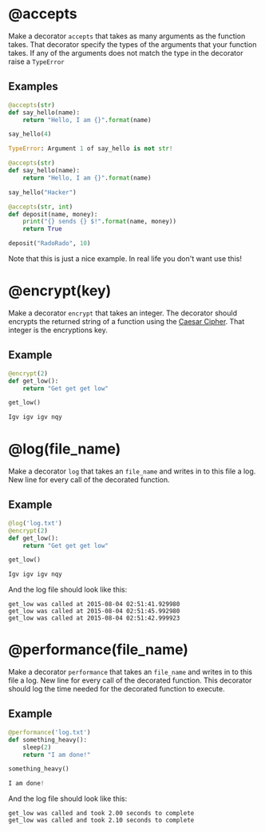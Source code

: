 # @accepts
Make a decorator ``accepts`` that takes as many arguments as the function takes. That decorator specify the types of the arguments that your function takes. If any of the arguments does not match the type in the decorator raise a ``TypeError``

## Examples
```python
@accepts(str)
def say_hello(name):
    return "Hello, I am {}".format(name)

say_hello(4)

TypeError: Argument 1 of say_hello is not str!
```

```python
@accepts(str)
def say_hello(name):
    return "Hello, I am {}".format(name)

say_hello("Hacker")
```

```python
@accepts(str, int)
def deposit(name, money):
    print("{} sends {} $!".format(name, money))
    return True

deposit("RadoRado", 10)
```

Note that this is just a nice example. In real life you don't want use this!

# @encrypt(key)

Make a decorator ``encrypt`` that takes an integer. The decorator should encrypts the returned string of a function using the [Caesar Cipher](https://en.wikipedia.org/wiki/Caesar_cipher). That integer is the encryptions key.

## Example

```python
@encrypt(2)
def get_low():
    return "Get get get low"

get_low()

Igv igv igv nqy
```

# @log(file_name)
Make a decorator ``log`` that takes an ``file_name`` and writes in to this file a log. New line for every call of the decorated function.


## Example

```python
@log('log.txt')
@encrypt(2)
def get_low():
    return "Get get get low"

get_low()

Igv igv igv nqy
```

And the log file should look like this:

```
get_low was called at 2015-08-04 02:51:41.929980
get_low was called at 2015-08-04 02:51:45.992980
get_low was called at 2015-08-04 02:51:42.999923
```

# @performance(file_name)
Make a decorator ``performance`` that takes an ``file_name`` and writes in to this file a log. New line for every call of the decorated function. This decorator should log the time needed for the decorated function to execute.

## Example

```python
@performance('log.txt')
def something_heavy():
    sleep(2)
    return "I am done!"

something_heavy()

I am done!
```

And the log file should look like this:

```
get_low was called and took 2.00 seconds to complete
get_low was called and took 2.10 seconds to complete
```

